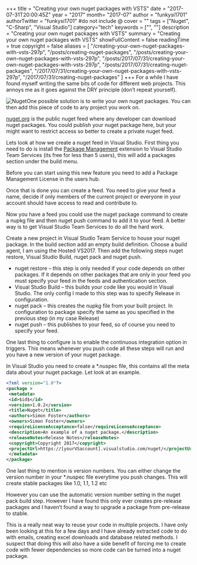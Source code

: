 +++
title = "Creating your own nuget packages with VSTS"
date = "2017-07-31T20:00:45Z"
year = "2017"
month= "2017-07"
author = "funkysi1701"
authorTwitter = "funkysi1701" #do not include @
cover = ""
tags = ["Nuget", "C-Sharp", "Visual Studio"]
category="tech"
keywords = ["", ""]
description =  "Creating your own nuget packages with VSTS"
summary = "Creating your own nuget packages with VSTS"
showFullContent = false
readingTime = true
copyright = false
aliases = [
    "/creating-your-own-nuget-packages-with-vsts-297p",
    "/posts/creating-nuget-packages",
    "/posts/creating-your-own-nuget-packages-with-vsts-297p",
    "/posts/2017/07/31/creating-your-own-nuget-packages-with-vsts-297p",
    "/posts/2017/07/31/creating-nuget-packages",
    "/2017/07/31/creating-your-own-nuget-packages-with-vsts-297p",
    "/2017/07/31/creating-nuget-packages"
]
+++
For a while I have found myself writing the same bits of code for different web projects. This annoys me as it goes against the DRY principle (don’t repeat yourself).

![Nuget](https://storageaccountblog9f5d.blob.core.windows.net/blazor/wp-content/uploads/2017/07/nuget.png?resize=300%2C91&ssl=1)One possible solution is to write your own nuget packages. You can then add this piece of code to any project you work on.

[nuget.org](https://www.nuget.org/) is the public nuget feed where any developer can download nuget packages. You could publish your nuget package here, but your might want to restrict access so better to create a private nuget feed.

Lets look at how we create a nuget feed in Visual Studio. First thing you need to do is install the [Package Management](https://marketplace.visualstudio.com/items?itemName=ms.feed) extension to Visual Studio Team Services (its free for less than 5 users), this will add a packages section under the build menu.

Before you can start using this new feature you need to add a Package Management License in the users hub.

Once that is done you can create a feed. You need to give your feed a name, decide if only members of the current project or everyone in your account should have access to read and contribute to.

Now you have a feed you could use the nuget package command to create a nupkg file and then nuget push command to add it to your feed. A better way is to get Visual Studio Team Services to do all the hard work.

Create a new project in Visual Studio Team Service to house your nuget package. In the build section add an empty build definition. Choose a build agent, I am using the Hosted VS2017. Then add the following steps nuget restore, Visual Studio Build, nuget pack and nuget push.

- nuget restore – this step is only needed if your code depends on other packages. If it depends on other packages that are only in your feed you must specify your feed in the feeds and authentication section.
- Visual Studio Build – this builds your code like you would in Visual Studio. The only config I made to this step was to specify Release in configuration.
- nuget pack – this creates the nupkg file from your built project. In configuration to package specify the same as you specified in the previous step (in my case Release)
- nuget push – this publishes to your feed, so of course you need to specify your feed.

One last thing to configure is to enable the continuous integration option in triggers. This means whenever you push code all these steps will run and you have a new version of your nuget package.

In Visual Studio you need to create a \*.nuspec file, this contains all the meta data about your nuget package. Let look at an example.

```xml
<?xml version="1.0"?>
<package >
 <metadata>
 <id>$id$</id>
 <version>1.0.2</version>
 <title>Nuget</title>
 <authors>Simon Foster</authors>
 <owners>Simon Foster</owners>
 <requireLicenseAcceptance>false</requireLicenseAcceptance>
 <description>An example of a nuget package.</description>
 <releaseNotes>Release Notes</releaseNotes>
 <copyright>Copyright 2017</copyright>
 <projectUrl>https://[yourVSaccount].visualstudio.com/nuget/</projectUrl>
 </metadata>
</package>
```

One last thing to mention is version numbers. You can either change the version number in your \*.nuspec file everytime you push changes. This will create stable packages like 1.0, 1.1, 1.2 etc

However you can use the automatic version number setting in the nuget pack build step. However I have found this only ever creates pre-release packages and I haven’t found a way to upgrade a package from pre-release to stable.

This is a really neat way to reuse your code in multiple projects. I have only been looking at this for a few days and I have already extracted code to do with emails, creating excel downloads and database related methods. I suspect that doing this will also have a side benefit of forcing me to create code with fewer dependencies so more code can be turned into a nuget package.
